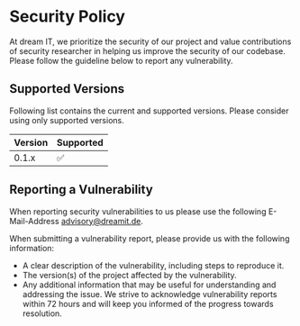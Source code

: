 # Security Policy
At dream IT, we prioritize the security of our project 
and value contributions of security researcher in helping us improve
the security of our codebase.
Please follow the guideline below to report any vulnerability.

## Supported Versions

Following list contains the current and supported versions.
Please consider using only supported versions.

| Version | Supported          |
| ------- | ------------------ |
| 0.1.x   | :white_check_mark: |

## Reporting a Vulnerability

When reporting security vulnerabilities to us please use the following
E-Mail-Address <advisory@dreamit.de>. 

When submitting a vulnerability report, please provide us with the following information:
- A clear description of the vulnerability, including steps to reproduce it.
- The version(s) of the project affected by the vulnerability.
- Any additional information that may be useful for understanding and addressing the issue.
We strive to acknowledge vulnerability reports within 72 hours and will keep you informed of the progress towards resolution.
